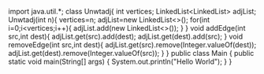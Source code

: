 import java.util.*;
class Unwtadj{
    int vertices;
    LinkedList<LinkedList<Integer>> adjList;
    Unwtadj(int n){
        vertices=n;
        adjList=new LinkedList<>();
        for(int i=0;i<vertices;i++){
            adjList.add(new LinkedList<>());
        }
    }
    void addEdge(int src,int dest){
        adjList.get(src).add(dest);
        adjList.get(dest).add(src);
    }
    void removeEdge(int src,int dest){
        adjList.get(src).remove(Integer.valueOf(dest));
        adjList.get(dest).remove(Integer.valueOf(src));
    }
}
public class Main
{
public static void main(String[] args) {
System.out.println("Hello World");
}
}
